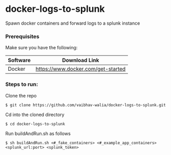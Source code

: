 # docker-logs-to-splunk
Spawn docker containers and forward logs to a splunk instance

### Prerequisites

Make sure you have the following:

| Software | Download Link |
| ------ | ------ |
| Docker | https://www.docker.com/get-started |

### Steps to run:
Clone the repo
 ```
 $ git clone https://github.com/vaibhav-walia/docker-logs-to-splunk.git
 ```
 Cd into the cloned directory
 ```
 $ cd docker-logs-to-splunk
 ```
 Run buildAndRun.sh as follows
 ```
 $ sh buildAndRun.sh <#_fake_containers> <#_example_app_containers> <splunk_url:port> <splunk_token>
 ```
